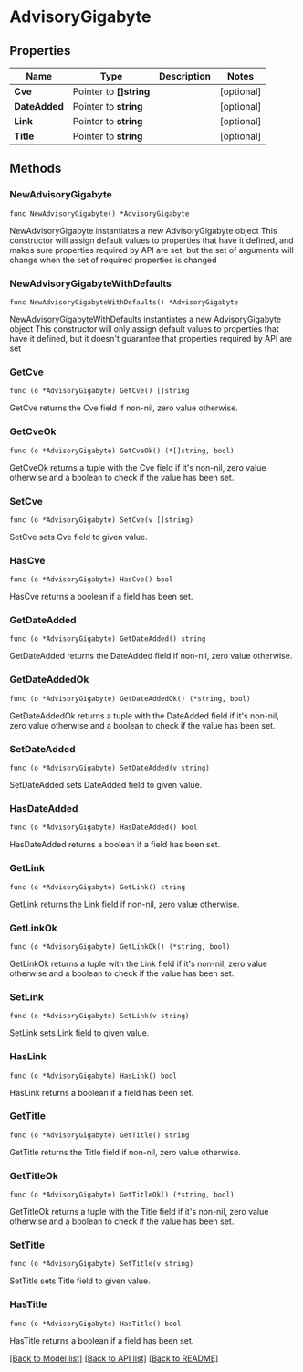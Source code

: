 # AdvisoryGigabyte

## Properties

Name | Type | Description | Notes
------------ | ------------- | ------------- | -------------
**Cve** | Pointer to **[]string** |  | [optional] 
**DateAdded** | Pointer to **string** |  | [optional] 
**Link** | Pointer to **string** |  | [optional] 
**Title** | Pointer to **string** |  | [optional] 

## Methods

### NewAdvisoryGigabyte

`func NewAdvisoryGigabyte() *AdvisoryGigabyte`

NewAdvisoryGigabyte instantiates a new AdvisoryGigabyte object
This constructor will assign default values to properties that have it defined,
and makes sure properties required by API are set, but the set of arguments
will change when the set of required properties is changed

### NewAdvisoryGigabyteWithDefaults

`func NewAdvisoryGigabyteWithDefaults() *AdvisoryGigabyte`

NewAdvisoryGigabyteWithDefaults instantiates a new AdvisoryGigabyte object
This constructor will only assign default values to properties that have it defined,
but it doesn't guarantee that properties required by API are set

### GetCve

`func (o *AdvisoryGigabyte) GetCve() []string`

GetCve returns the Cve field if non-nil, zero value otherwise.

### GetCveOk

`func (o *AdvisoryGigabyte) GetCveOk() (*[]string, bool)`

GetCveOk returns a tuple with the Cve field if it's non-nil, zero value otherwise
and a boolean to check if the value has been set.

### SetCve

`func (o *AdvisoryGigabyte) SetCve(v []string)`

SetCve sets Cve field to given value.

### HasCve

`func (o *AdvisoryGigabyte) HasCve() bool`

HasCve returns a boolean if a field has been set.

### GetDateAdded

`func (o *AdvisoryGigabyte) GetDateAdded() string`

GetDateAdded returns the DateAdded field if non-nil, zero value otherwise.

### GetDateAddedOk

`func (o *AdvisoryGigabyte) GetDateAddedOk() (*string, bool)`

GetDateAddedOk returns a tuple with the DateAdded field if it's non-nil, zero value otherwise
and a boolean to check if the value has been set.

### SetDateAdded

`func (o *AdvisoryGigabyte) SetDateAdded(v string)`

SetDateAdded sets DateAdded field to given value.

### HasDateAdded

`func (o *AdvisoryGigabyte) HasDateAdded() bool`

HasDateAdded returns a boolean if a field has been set.

### GetLink

`func (o *AdvisoryGigabyte) GetLink() string`

GetLink returns the Link field if non-nil, zero value otherwise.

### GetLinkOk

`func (o *AdvisoryGigabyte) GetLinkOk() (*string, bool)`

GetLinkOk returns a tuple with the Link field if it's non-nil, zero value otherwise
and a boolean to check if the value has been set.

### SetLink

`func (o *AdvisoryGigabyte) SetLink(v string)`

SetLink sets Link field to given value.

### HasLink

`func (o *AdvisoryGigabyte) HasLink() bool`

HasLink returns a boolean if a field has been set.

### GetTitle

`func (o *AdvisoryGigabyte) GetTitle() string`

GetTitle returns the Title field if non-nil, zero value otherwise.

### GetTitleOk

`func (o *AdvisoryGigabyte) GetTitleOk() (*string, bool)`

GetTitleOk returns a tuple with the Title field if it's non-nil, zero value otherwise
and a boolean to check if the value has been set.

### SetTitle

`func (o *AdvisoryGigabyte) SetTitle(v string)`

SetTitle sets Title field to given value.

### HasTitle

`func (o *AdvisoryGigabyte) HasTitle() bool`

HasTitle returns a boolean if a field has been set.


[[Back to Model list]](../README.md#documentation-for-models) [[Back to API list]](../README.md#documentation-for-api-endpoints) [[Back to README]](../README.md)


